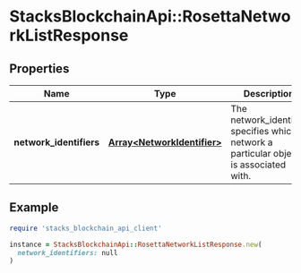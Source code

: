 # StacksBlockchainApi::RosettaNetworkListResponse

## Properties

| Name | Type | Description | Notes |
| ---- | ---- | ----------- | ----- |
| **network_identifiers** | [**Array&lt;NetworkIdentifier&gt;**](NetworkIdentifier.md) | The network_identifier specifies which network a particular object is associated with. |  |

## Example

```ruby
require 'stacks_blockchain_api_client'

instance = StacksBlockchainApi::RosettaNetworkListResponse.new(
  network_identifiers: null
)
```

